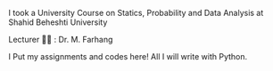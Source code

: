 I took a University Course on Statics, Probability and Data Analysis at Shahid Beheshti University

Lecturer 👩‍🏫 : Dr. M. Farhang 

I Put my assignments and codes here! 
All I will write with Python.
